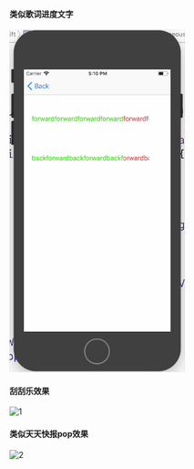 
#### 类似歌词进度文字
![3](https://github.com/ethanCun/ZYUIKit/blob/master/%E7%B1%BB%E4%BC%BC%E6%AD%8C%E8%AF%8D%E8%BF%9B%E5%BA%A6%E6%96%87%E5%AD%97.gif)
#### 刮刮乐效果
![1](https://github.com/ethanCun/ZYUIKit/blob/master/%E5%88%AE%E5%88%AE%E4%B9%90.gif)
#### 类似天天快报pop效果
![2](https://github.com/ethanCun/ZYUIKit/blob/master/%E7%B1%BB%E4%BC%BC%E5%A4%A9%E5%A4%A9%E5%BF%AB%E6%8A%A5pop%E6%89%8B%E5%8A%BF.gif)


